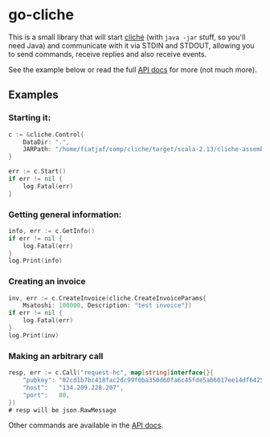 # go-cliche

This is a small library that will start [cliché](https://github.com/fiatjaf/cliche) (with `java -jar` stuff, so you'll need Java) and communicate with it via STDIN and STDOUT, allowing you to send commands, receive replies and also receive events.

See the example below or read the full [API docs](https://pkg.go.dev/github.com/fiatjaf/go-cliche) for more (not much more).

## Examples

### Starting it:

```go
c := &cliche.Control{
	DataDir: ".",
	JARPath: "/home/fiatjaf/comp/cliche/target/scala-2.13/cliche-assembly-0.1.0.jar",
}

err := c.Start()
if err != nil {
	log.Fatal(err)
}
```

### Getting general information:

```go
info, err := c.GetInfo()
if err != nil {
	log.Fatal(err)
}
log.Print(info)
```

### Creating an invoice

```go
inv, err := c.CreateInvoice(cliche.CreateInvoiceParams{
	Msatoshi: 100000, Description: "test invoice"})
if err != nil {
	log.Fatal(err)
}
log.Print(inv)
```

### Making an arbitrary call

```go
resp, err := c.Call("request-hc", map[string]interface{}{
	"pubkey": "02cd1b7bc418fac2dc99f0ba350d60fa6c45fde5ab6017ee14df6425df485fb1dd",
	"host":   "134.209.228.207",
	"port":   80,
})
# resp will be json.RawMessage
```

Other commands are available in the [API docs](https://pkg.go.dev/github.com/fiatjaf/go-cliche).
